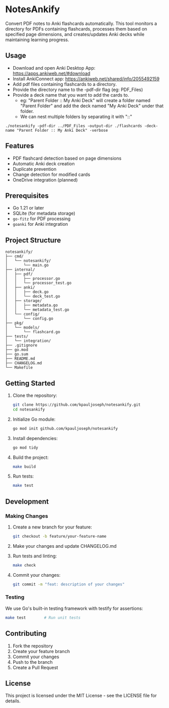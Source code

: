 # NotesAnkify

Convert PDF notes to Anki flashcards automatically. This tool monitors a directory for PDFs containing flashcards, processes them based on specified page dimensions, and creates/updates Anki decks while maintaining learning progress.

## Usage

- Download and open Anki Desktop App: https://apps.ankiweb.net/#download
- Install AnkiConnect app: https://ankiweb.net/shared/info/2055492159
- Add pdf files containing flashcards to a directory.
- Provide the directory name to the -pdf-dir flag (eg: PDF_Files)
- Provide a deck name that you want to add the cards to.
  -  eg: "Parent Folder :: My Anki Deck" will create a folder named "Parent Folder"
      and add the deck named "My Anki Deck" under that folder.
  - We can nest multiple folders by separating it with "::"

```
./notesankify -pdf-dir ../PDF_Files -output-dir ./flashcards -deck-name "Parent Folder :: My Anki Deck" -verbose
```

## Features

- PDF flashcard detection based on page dimensions
- Automatic Anki deck creation
- Duplicate prevention
- Change detection for modified cards
- OneDrive integration (planned)

## Prerequisites

- Go 1.21 or later
- SQLite (for metadata storage)
- `go-fitz` for PDF processing
- `goanki` for Anki integration

## Project Structure

```
notesankify/
├── cmd/
│   └── notesankify/
│       └── main.go
├── internal/
│   ├── pdf/
│   │   ├── processor.go
│   │   └── processor_test.go
│   ├── anki/
│   │   ├── deck.go
│   │   └── deck_test.go
│   ├── storage/
│   │   ├── metadata.go
│   │   └── metadata_test.go
│   └── config/
│       └── config.go
├── pkg/
│   └── models/
│       └── flashcard.go
├── tests/
│   └── integration/
├── .gitignore
├── go.mod
├── go.sum
├── README.md
├── CHANGELOG.md
└── Makefile
```

## Getting Started

1. Clone the repository:
   ```bash
   git clone https://github.com/kpauljoseph/notesankify.git
   cd notesankify
   ```

2. Initialize Go module:
   ```bash
   go mod init github.com/kpauljoseph/notesankify
   ```

3. Install dependencies:
   ```bash
   go mod tidy
   ```

4. Build the project:
   ```bash
   make build
   ```

5. Run tests:
   ```bash
   make test
   ```

## Development

### Making Changes

1. Create a new branch for your feature:
   ```bash
   git checkout -b feature/your-feature-name
   ```

2. Make your changes and update CHANGELOG.md
3. Run tests and linting:
   ```bash
   make check
   ```

4. Commit your changes:
   ```bash
   git commit -m "feat: description of your changes"
   ```

### Testing

We use Go's built-in testing framework with testify for assertions:

```bash
make test        # Run unit tests
```

## Contributing

1. Fork the repository
2. Create your feature branch
3. Commit your changes
4. Push to the branch
5. Create a Pull Request

## License

This project is licensed under the MIT License - see the LICENSE file for details.